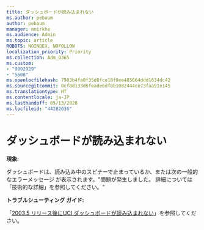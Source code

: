 ```yaml
---
title: ダッシュボードが読み込まれない
ms.author: pebaum
author: pebaum
manager: mnirkhe
ms.audience: Admin
ms.topic: article
ROBOTS: NOINDEX, NOFOLLOW
localization_priority: Priority
ms.collection: Adm_O365
ms.custom:
- "9002929"
- "5608"
ms.openlocfilehash: 7983b4fa0f35d8fce18f0ee485664ddd1634dc42
ms.sourcegitcommit: 0cf8d133d6feade6df8b1082444ce73faa91e145
ms.translationtype: HT
ms.contentlocale: ja-JP
ms.lasthandoff: 05/13/2020
ms.locfileid: "44282036"
---
```

# <a name="dashboard-not-loading"></a>ダッシュボードが読み込まれない

**現象:**

ダッシュボードは、読み込み中のスピナーで止まっているか、または次の一般的なエラーメッセージ が表示されます。"問題が発生しました。 詳細については「技術的な詳細」を参照してください。"

**トラブルシューティング ガイド:**

「[2003.5 リリース後にUCI ダッシュボードが読み込まれない](https://support.microsoft.com/help/4558635/uci-dashboard-not-loading-after-the-2003-5-release)」を参照してください。
